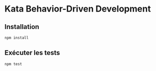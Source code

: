 # Kata Behavior-Driven Development

## Installation

```bash
npm install
```

## Exécuter les tests

```bash
npm test
```
